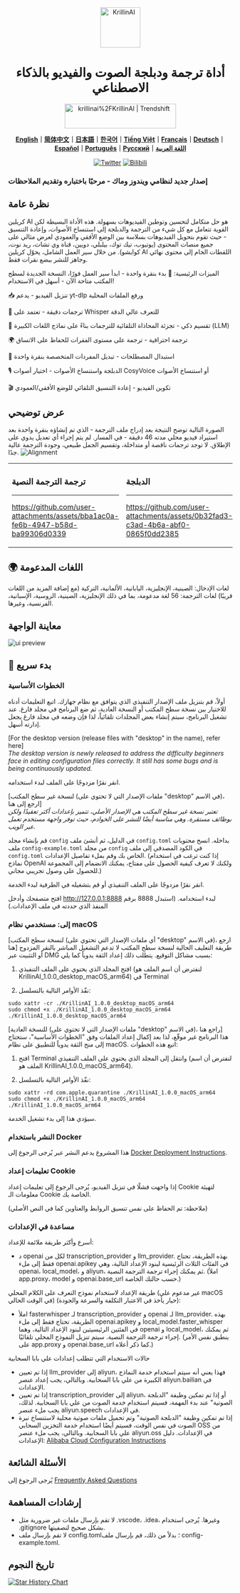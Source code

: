 <div align="center">
  <img src="../docs/images/logo.png" alt="KrillinAI" height="90">


 # أداة ترجمة ودبلجة الصوت والفيديو بالذكاء الاصطناعي

<a href="https://trendshift.io/repositories/13360" target="_blank"><img src="https://trendshift.io/api/badge/repositories/13360" alt="krillinai%2FKrillinAI | Trendshift" style="width: 250px; height: 55px;" width="250" height="55"/></a>

  **[English](../README.md)｜[简体中文](../docs/README_zh.md)｜[日本語](../docs/README_jp.md)｜[한국어](../docs/README_kr.md)｜[Tiếng Việt](../docs/README_vi.md)｜[Français](../docs/README_fr.md)｜[Deutsch](../docs/README_de.md)｜[Español](../docs/README_es.md)｜[Português](../docs/README_pt.md)｜[Русский](../docs/README_rus.md)｜[اللغة العربية](../docs/README_ar.md)**

  [![Twitter](https://img.shields.io/badge/Twitter-KrillinAI-orange?logo=twitter)](https://x.com/KrillinAI)
[![Bilibili](https://img.shields.io/badge/dynamic/json?label=Bilibili&query=%24.data.follower&suffix=%20followers&url=https%3A%2F%2Fapi.bilibili.com%2Fx%2Frelation%2Fstat%3Fvmid%3D242124650&logo=bilibili&color=00A1D6&labelColor=FE7398&logoColor=FFFFFF)](https://space.bilibili.com/242124650)

</div>

 ### إصدار جديد لنظامي ويندوز وماك - مرحبًا باختباره وتقديم الملاحظات

## نظرة عامة

كريلين AI هو حل متكامل لتحسين وتوطين الفيديوهات بسهولة. هذه الأداة البسيطة لكن القوية تتعامل مع كل شيء من الترجمة والدبلجة إلى استنساخ الأصوات، وإعادة التنسيق - حيث تقوم بتحويل الفيديوهات بسلاسة بين الوضع الأفقي والعمودي لعرض مثالي على جميع منصات المحتوى (يوتيوب، تيك توك، بيلبلي، دويين، قناة وي تشات، ريد نوت، كوايشو). من خلال سير العمل الشامل، يحوّل كريلين AI اللقطات الخام إلى محتوى نهائي وجاهز للنشر ببضع نقرات فقط.

الميزات الرئيسية:
🎯 بدء بنقرة واحدة - ابدأ سير العمل فورًا، النسخة الجديدة لسطح المكتب متاحة الآن - أسهل في الاستخدام!

📥 تنزيل الفيديو - يدعم yt-dlp ورفع الملفات المحلية

📜 ترجمات دقيقة - تعتمد على Whisper للتعرف عالي الدقة

🧠 تقسيم ذكي - تجزئة المحاذاة التلقائية للترجمات بناءً على نماذج اللغات الكبيرة (LLM)

🌍 ترجمة احترافية - ترجمة على مستوى الفقرات للحفاظ على الاتساق

🔄 استبدال المصطلحات - تبديل المفردات المتخصصة بنقرة واحدة

🎙️ الدبلجة واستنساخ الأصوات - اختيار أصوات CosyVoice أو استنساخ الأصوات

🎬 تكوين الفيديو - إعادة التنسيق التلقائي للوضع الأفقي/العمودي

## عرض توضيحي
الصورة التالية توضح النتيجة بعد إدراج ملف الترجمة - الذي تم إنشاؤه بنقرة واحدة بعد استيراد فيديو محلي مدته 46 دقيقة - في المسار. لم يتم إجراء أي تعديل يدوي على الإطلاق. لا توجد ترجمات ناقصة أو متداخلة، وتقسيم الجمل طبيعي، وجودة الترجمة عالية جدًا.
![Alignment](../docs/images/alignment.png)

<table>
<tr>
<td width="33%">

### ترجمة الترجمة النصية
---
https://github.com/user-attachments/assets/bba1ac0a-fe6b-4947-b58d-ba99306d0339

</td>
<td width="33%">

### الدبلجة
---
https://github.com/user-attachments/assets/0b32fad3-c3ad-4b6a-abf0-0865f0dd2385

</td>

<td width="33%">

### الوضع العمودي
---
https://github.com/user-attachments/assets/c2c7b528-0ef8-4ba9-b8ac-f9f92f6d4e71

</td>

</tr>
</table>

## 🌍 اللغات المدعومة
لغات الإدخال: الصينية، الإنجليزية، اليابانية، الألمانية، التركية (مع إضافة المزيد من اللغات قريبًا)
لغات الترجمة: 56 لغة مدعومة، بما في ذلك الإنجليزية، الصينية، الروسية، الإسبانية، الفرنسية، وغيرها.

## معاينة الواجهة
![ui preview](../docs/images/ui_desktop.png)

## 🚀 بدء سريع
### الخطوات الأساسية

أولاً، قم بتنزيل ملف الإصدار التنفيذي الذي يتوافق مع نظام جهازك. اتبع التعليمات أدناه للاختيار بين نسخة سطح المكتب أو النسخة العادية، ثم ضع البرنامج في مجلد فارغ. عند تشغيل البرنامج، سيتم إنشاء بعض المجلدات تلقائياً، لذا فإن وضعه في مجلد فارغ يجعل إدارته أسهل.

[For the desktop version (release files with "desktop" in the name), refer here]  
_The desktop version is newly released to address the difficulty beginners face in editing configuration files correctly. It still has some bugs and is being continuously updated._  

انقر نقرًا مزدوجًا على الملف لبدء استخدامه.

[لنسخة غير سطح المكتب (ملفات الإصدار التي لا تحتوي على "desktop" في الاسم)، ارجع إلى هنا]  
_تعتبر نسخة غير سطح المكتب هي الإصدار الأصلي، تتميز بإعدادات أكثر تعقيدًا ولكن بوظائف مستقرة. وهي مناسبة أيضًا للنشر على الخوادم، حيث توفر واجهة مستخدم تعمل عبر الويب._

قم بإنشاء مجلد `config` في الدليل، ثم أنشئ ملف `config.toml` بداخله. انسخ محتويات ملف `config-example.toml` من مجلد `config` في الكود المصدقي إلى ملف `config.toml` الخاص بك وقم بملء تفاصيل الإعدادات. (إذا كنت ترغب في استخدام نماذج OpenAI ولكنك لا تعرف كيفية الحصول على مفتاح، يمكنك الانضمام إلى المجموعة للحصول على وصول تجريبي مجاني.)

انقر نقرًا مزدوجًا على الملف التنفيذي أو قم بتشغيله في الطرفية لبدء الخدمة.

افتح متصفحك وأدخل http://127.0.0.1:8888 لبدء استخدامه. (استبدل 8888 برقم المنفذ الذي حددته في ملف الإعدادات.)

### إلى: مستخدمي نظام macOS
[لنسخة سطح المكتب (أي ملفات الإصدار التي تحتوي على "desktop" في الاسم)، ارجع هنا]
طريقة التغليف الحالية لنسخة سطح المكتب لا تدعم التشغيل المباشر بالنقر المزدوج أو التثبيت عبر DMG بسبب مشاكل التوقيع. يتطلب ذلك إعداد الثقة يدوياً كما يلي:

1. افتح المجلد الذي يحتوي على الملف التنفيذي (لنفترض أن اسم الملف هو KrillinAI_1.0.0_desktop_macOS_arm64) في Terminal

2. نفّذ الأوامر التالية بالتسلسل:


```
sudo xattr -cr ./KrillinAI_1.0.0_desktop_macOS_arm64  
sudo chmod +x ./KrillinAI_1.0.0_desktop_macOS_arm64  
./KrillinAI_1.0.0_desktop_macOS_arm64  
```

[للنسخة العادية (ملفات الإصدار التي لا تحتوي على "desktop" في الاسم)، راجع هنا]
هذا البرنامج غير موقّع، لذا بعد إكمال إعداد الملفات وفق "الخطوات الأساسية"، ستحتاج إلى منح الثقة يدوياً للتطبيق على نظام macOS. اتبع هذه الخطوات:
1. افتح Terminal وانتقل إلى المجلد الذي يحتوي على الملف التنفيذي (لنفترض أن اسم الملف هو KrillinAI_1.0.0_macOS_arm64).

2. نفّذ الأوامر التالية بالتسلسل:

```
sudo xattr -rd com.apple.quarantine ./KrillinAI_1.0.0_macOS_arm64
sudo chmod +x ./KrillinAI_1.0.0_macOS_arm64
./KrillinAI_1.0.0_macOS_arm64
```
سيؤدي هذا إلى بدء تشغيل الخدمة.

### النشر باستخدام Docker

هذا المشروع يدعم النشر عبر يُرجى الرجوع إلى [Docker Deployment Instructions](../docs/docker.md).

### تعليمات إعداد Cookie

إذا واجهت فشلًا في تنزيل الفيديو، يُرجى الرجوع إلى تعليمات إعداد Cookie لتهيئة معلومات الـ Cookie الخاصة بك.

(ملاحظة: تم الحفاظ على نفس تنسيق الروابط والعناوين كما في النص الأصلي)


### مساعدة في الإعدادات
أسرع وأكثر طريقة ملائمة للإعداد:
* د openai لكل من transcription_provider و llm_provider. بهذه الطريقة، تحتاج فقط إلى ملء openai.apikey في الفئات الثلاث الرئيسية لبنود الإعداد التالية، وهي openai، local_model، و aliyun، ثم يمكنك إجراء ترجمة الترجمة النصية. (املأ app.proxy، model و openai.base_url حسب حالتك الخاصة.)

طريقة الإعداد لاستخدام نموذج التعرف على الكلام المحلي (غير مدعوم على macOS في الوقت الحالي) (خيار يأخذ في الاعتبار التكلفة والسرعة والجودة):

* املأ fasterwhisper لـ transcription_provider و openai لـ llm_provider. بهذه الطريقة، تحتاج فقط إلى ملء openai.apikey و local_model.faster_whisper في الفئتين الرئيسيتين لبنود الإعداد التالية، وهما openai و local_model، ثم يمكنك إجراء ترجمة الترجمة النصية. سيتم تنزيل النموذج المحلي تلقائيًا. (ينطبق نفس الأمر على app.proxy و openai.base_url كما ذكر أعلاه.)

حالات الاستخدام التي تتطلب إعدادات علي بابا السحابية
* إذا تم تعيين llm_provider إلى aliyun، فهذا يعني أنه سيتم استخدام خدمة النماذج الكبيرة من علي بابا السحابية. وبالتالي، يجب إعداد عنصر aliyun.bailian في الإعدادات.
* إذا تم تعيين transcription_provider إلى aliyun، أو إذا تم تمكين وظيفة "الدبلجة الصوتية" عند بدء المهمة، فسيتم استخدام خدمة الصوت من علي بابا السحابية. لذلك، يجب ملء عنصر aliyun.speech في الإعدادات.
* إذا تم تمكين وظيفة "الدبلجة الصوتية" وتم تحميل ملفات صوتية محلية لاستنساخ نبرة الصوت في نفس الوقت، فسيتم أيضًا استخدام خدمة التخزين السحابي OSS من علي بابا السحابية. وبالتالي، يجب ملء عنصر aliyun.oss في الإعدادات.
دليل الإعدادات: [Alibaba Cloud Configuration Instructions](../docs/aliyun.md)

## الأسئلة الشائعة
يُرجى الرجوع إلى [Frequently Asked Questions](../docs/faq.md)

## إرشادات المساهمة

- لا تقم بإرسال ملفات غير ضرورية مثل .vscode، .idea، وغيرها. يُرجى استخدام .gitignore بشكل صحيح لتصفيتها.
- لا تقم بإرسال ملف config.toml؛ بدلاً من ذلك، قم بإرسال ملف config-example.toml.
## تاريخ النجوم

[![Star History Chart](https://api.star-history.com/svg?repos=krillinai/KrillinAI&type=Date)](https://star-history.com/#krillinai/KrillinAI&Date)

